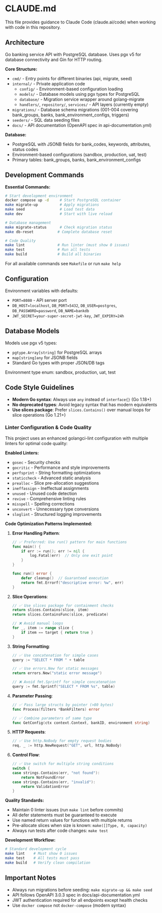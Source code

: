 # CLAUDE.md

This file provides guidance to Claude Code (claude.ai/code) when working with code in this repository.

## Architecture

Go banking service API with PostgreSQL database. Uses pgx v5 for database connectivity and Gin for HTTP routing.

**Core Structure:**
- `cmd/` - Entry points for different binaries (api, migrate, seed)
- `internal/` - Private application code
  - `config/` - Environment-based configuration loading
  - `models/` - Database models using pgx types for PostgreSQL
  - `database/` - Migration service wrapper around golang-migrate
  - `handlers/`, `repository/`, `services/` - API layers (currently empty)
- `migrations/` - Database schema migrations (001-004 covering bank_groups, banks, bank_environment_configs, triggers)
- `seeders/` - SQL data seeding files
- `docs/` - API documentation (OpenAPI spec in api-documentation.yml)

**Database:**
- PostgreSQL with JSONB fields for bank_codes, keywords, attributes, status codes
- Environment-based configurations (sandbox, production, uat, test)
- Primary tables: bank_groups, banks, bank_environment_configs

## Development Commands

**Essential Commands:**
```bash
# Start development environment
docker compose up -d     # Start PostgreSQL container
make migrate-up          # Apply migrations
make seed                # Load test data
make dev                 # Start with live reload

# Database management
make migrate-status      # Check migration status
make db-reset           # Complete database reset

# Code Quality
make lint               # Run linter (must show 0 issues)
make test               # Run all tests
make build              # Build all binaries
```

For all available commands see `Makefile` or run `make help`

## Configuration

Environment variables with defaults:
- `PORT=8080` - API server port
- `DB_HOST=localhost`, `DB_PORT=5432`, `DB_USER=postgres`, `DB_PASSWORD=password`, `DB_NAME=bankdb`
- `JWT_SECRET=your-super-secret-jwt-key`, `JWT_EXPIRY=24h`

## Database Models

Models use pgx v5 types:
- `pgtype.Array[string]` for PostgreSQL arrays 
- `map[string]any` for JSONB fields
- Standard Go types with proper JSON/DB tags

Environment type enum: sandbox, production, uat, test

## Code Style Guidelines

- **Modern Go syntax**: Always use `any` instead of `interface{}` (Go 1.18+)
- **No deprecated types**: Avoid legacy syntax that has modern equivalents
- **Use slices package**: Prefer `slices.Contains()` over manual loops for slice operations (Go 1.21+)

### Linter Configuration & Code Quality

This project uses an enhanced golangci-lint configuration with multiple linters for optimal code quality:

**Enabled Linters:**
- `gosec` - Security checks
- `gocritic` - Performance and style improvements
- `perfsprint` - String formatting optimizations
- `staticcheck` - Advanced static analysis
- `prealloc` - Slice pre-allocation suggestions
- `ineffassign` - Ineffectual assignments
- `unused` - Unused code detection
- `revive` - Comprehensive linting rules
- `misspell` - Spelling corrections
- `unconvert` - Unnecessary type conversions
- `sloglint` - Structured logging improvements

**Code Optimization Patterns Implemented:**

1. **Error Handling Pattern**:
   ```go
   // ✅ Preferred: Use run() pattern for main functions
   func main() {
       if err := run(); err != nil {
           log.Fatal(err)  // Only one exit point
       }
   }
   
   func run() error {
       defer cleanup()  // Guaranteed execution
       return fmt.Errorf("descriptive error: %w", err)
   }
   ```

2. **Slice Operations**:
   ```go
   // ✅ Use slices package for containment checks
   return slices.Contains(slice, item)
   return slices.ContainsFunc(slice, predicate)
   
   // ❌ Avoid manual loops
   for _, item := range slice {
       if item == target { return true }
   }
   ```

3. **String Formatting**:
   ```go
   // ✅ Use concatenation for simple cases
   query := "SELECT * FROM " + table
   
   // ✅ Use errors.New for static messages
   return errors.New("static error message")
   
   // ❌ Avoid fmt.Sprintf for simple concatenation
   query := fmt.Sprintf("SELECT * FROM %s", table)
   ```

4. **Parameter Passing**:
   ```go
   // ✅ Pass large structs by pointer (>80 bytes)
   func Process(filters *BankFilters) error
   
   // ✅ Combine parameters of same type
   func GetConfig(ctx context.Context, bankID, environment string)
   ```

5. **HTTP Requests**:
   ```go
   // ✅ Use http.NoBody for empty request bodies
   req, _ := http.NewRequest("GET", url, http.NoBody)
   ```

6. **Control Flow**:
   ```go
   // ✅ Use switch for multiple string conditions
   switch {
   case strings.Contains(err, "not found"):
       return NotFoundError
   case strings.Contains(err, "invalid"):
       return ValidationError
   }
   ```

**Quality Standards:**
- Maintain 0 linter issues (run `make lint` before commits)
- All defer statements must be guaranteed to execute
- Use named return values for functions with multiple returns
- Pre-allocate slices when size is known: `make([]Type, 0, capacity)`
- Always run tests after code changes: `make test`

**Development Workflow:**
```bash
# Standard development cycle
make lint    # Must show 0 issues
make test    # All tests must pass
make build   # Verify clean compilation
```

## Important Notes

- Always run migrations before seeding: `make migrate-up && make seed`
- API follows OpenAPI 3.0.3 spec in docs/api-documentation.yml
- JWT authentication required for all endpoints except health checks
- Use `docker compose` not `docker-compose` (modern syntax)